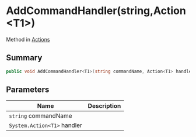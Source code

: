 # AddCommandHandler(string,Action\<T1>)

Method in [Actions](./)

## Summary

```csharp
public void AddCommandHandler<T1>(string commandName, Action<T1> handler);
```

## Parameters

| Name                        | Description |
| --------------------------- | ----------- |
| `string` commandName        |             |
| `System.Action<T1>` handler |             |
